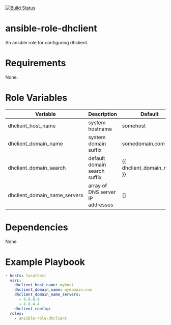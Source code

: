 [![Build Status](https://travis-ci.org/solaise/ansible-role-dhclient.svg?branch=master)](https://travis-ci.org/solaise/ansible-role-dhclient)
# ansible-role-dhclient
An ansible role for configuring dhclient.
# Requirements
None.
# Role Variables
| Variable | Description | Default |
|----------|-------------|---------|
| dhclient\_host\_name | system hostname | somehost |
| dhclient\_domain\_name | system domain suffix | somedomain.com |
| dhclient\_domain\_search | default domain search suffix | {{ dhclient\_domain\_name }} |
| dhclient\_domain\_name\_servers | array of DNS server IP addresses | [] |
# Dependencies
None
# Example Playbook
```yaml 
- hosts: localhost
  vars:
    dhclient_host_name: myhost
    dhclient_domain_name: mydomain.com
    dhclient_domain_name_servers:
      - 8.8.8.8
      - 8.8.4.4
    dhclient_config:
  roles:
    - ansible-role-dhclient
```
